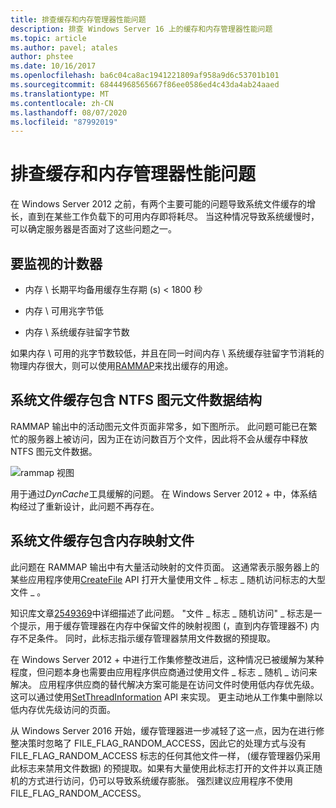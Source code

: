 ```yaml
---
title: 排查缓存和内存管理器性能问题
description: 排查 Windows Server 16 上的缓存和内存管理器性能问题
ms.topic: article
ms.author: pavel; atales
author: phstee
ms.date: 10/16/2017
ms.openlocfilehash: ba6c04ca8ac1941221809af958a9d6c53701b101
ms.sourcegitcommit: 68444968565667f86ee0586ed4c43da4ab24aaed
ms.translationtype: MT
ms.contentlocale: zh-CN
ms.lasthandoff: 08/07/2020
ms.locfileid: "87992019"
---
```

# <a name="troubleshoot-cache-and-memory-manager-performance-issues"></a>排查缓存和内存管理器性能问题

在 Windows Server 2012 之前，有两个主要可能的问题导致系统文件缓存的增长，直到在某些工作负载下的可用内存即将耗尽。 当这种情况导致系统缓慢时，可以确定服务器是否面对了这些问题之一。


## <a name="counters-to-monitor"></a>要监视的计数器

-   内存 \\ 长期平均备用缓存生存期 (s) &lt; 1800 秒

-   内存 \\ 可用兆字节低

-   内存 \\ 系统缓存驻留字节数

如果内存 \\ 可用的兆字节数较低，并且在同一时间内存 \\ 系统缓存驻留字节消耗的物理内存很大，则可以使用[RAMMAP](/sysinternals/downloads/rammap)来找出缓存的用途。

## <a name="system-file-cache-contains-ntfs-metafile-data-structures"></a>系统文件缓存包含 NTFS 图元文件数据结构


RAMMAP 输出中的活动图元文件页面非常多，如下图所示。 此问题可能已在繁忙的服务器上被访问，因为正在访问数百万个文件，因此将不会从缓存中释放 NTFS 图元文件数据。

![rammap 视图](../../media/perftune-guide-rammap.png)

用于通过*DynCache*工具缓解的问题。 在 Windows Server 2012 + 中，体系结构经过了重新设计，此问题不再存在。

## <a name="system-file-cache-contains-memory-mapped-files"></a>系统文件缓存包含内存映射文件


此问题在 RAMMAP 输出中有大量活动映射的文件页面。 这通常表示服务器上的某些应用程序使用[CreateFile](/windows/win32/api/fileapi/nf-fileapi-createfilea) API 打开大量使用文件 \_ 标志 \_ 随机访问标志的大型文件 \_ 。

知识库文章[2549369](https://support.microsoft.com/default.aspx?scid=kb;en-US;2549369)中详细描述了此问题。 "文件 \_ 标志 \_ 随机访问" \_ 标志是一个提示，用于缓存管理器在内存中保留文件的映射视图 (，直到内存管理器不) 内存不足条件。 同时，此标志指示缓存管理器禁用文件数据的预提取。

在 Windows Server 2012 + 中进行工作集修整改进后，这种情况已被缓解为某种程度，但问题本身也需要由应用程序供应商通过使用文件 \_ 标志 \_ 随机 \_ 访问来解决。 应用程序供应商的替代解决方案可能是在访问文件时使用低内存优先级。 这可以通过使用[SetThreadInformation](/windows/win32/api/processthreadsapi/nf-processthreadsapi-setthreadinformation) API 来实现。 更主动地从工作集中删除以低内存优先级访问的页面。

从 Windows Server 2016 开始，缓存管理器进一步减轻了这一点，因为在进行修整决策时忽略了 FILE_FLAG_RANDOM_ACCESS，因此它的处理方式与没有 FILE_FLAG_RANDOM_ACCESS 标志的任何其他文件一样， (缓存管理器仍采用此标志来禁用文件数据) 的预提取。如果有大量使用此标志打开的文件并以真正随机的方式进行访问，仍可以导致系统缓存膨胀。 强烈建议应用程序不使用 FILE_FLAG_RANDOM_ACCESS。